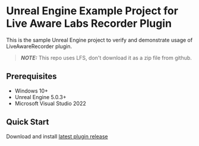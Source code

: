 # Unreal Engine Example Project for Live Aware Labs Recorder Plugin

This is the sample Unreal Engine project to verify and demonstrate usage of LiveAwareRecorder plugin.
> **_NOTE:_**  This repo uses LFS, don't download it as a zip file from github.

## Prerequisites
- Windows 10+
- Unreal Engine 5.0.3+
- Microsoft Visual Studio 2022

## Quick Start
Download and install [latest plugin release](https://liveawarenexus.sfo3.cdn.digitaloceanspaces.com/LiveAwareSDK/Unreal/LiveAwareUnrealPlugin.zip)
